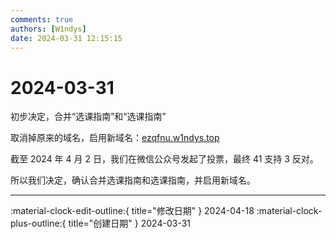 ```yaml
---
comments: true
authors: [W1ndys]
date: 2024-03-31 12:15:15
---
```


# 2024-03-31

初步决定，合并“选课指南”和“选课指南”

<!-- more -->

取消掉原来的域名，启用新域名：[ezqfnu.w1ndys.top](https://ezqfnu.w1ndys.top)

截至 2024 年 4 月 2 日，我们在微信公众号发起了投票，最终 41 支持 3 反对。

所以我们决定，确认合并选课指南和选课指南，并启用新域名。

---

:material-clock-edit-outline:{ title="修改日期" } 2024-04-18
:material-clock-plus-outline:{ title="创建日期" } 2024-03-31
